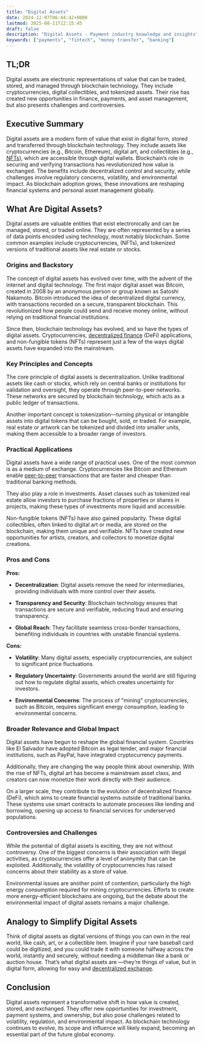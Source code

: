 ```yaml
---
title: "Digital Assets"
date: 2024-12-07T06:44:42+0000
lastmod: 2025-08-11T12:15:45
draft: false
description: "Digital Assets - Payment industry knowledge and insights"
keywords: ["payments", "fintech", "money transfer", "banking"]
---
```


## TL;DR

Digital assets are electronic representations of value that can be traded, stored, and managed through blockchain technology. They include cryptocurrencies, digital collectibles, and tokenized assets. Their rise has created new opportunities in finance, payments, and asset management, but also presents challenges and controversies.

## Executive Summary

Digital assets are a modern form of value that exist in digital form, stored and transferred through blockchain technology. They include assets like cryptocurrencies (e.g., Bitcoin, Ethereum), digital art, and collectibles (e.g.,[ NFTs](https://faisalkhanllc.xyz/resources/payments-wiki/n/nft-non-fungible-tokens/)), which are accessible through digital wallets. Blockchain’s role in securing and verifying transactions has revolutionized how value is exchanged. The benefits include decentralized control and security, while challenges involve regulatory concerns, volatility, and environmental impact. As blockchain adoption grows, these innovations are reshaping financial systems and personal asset management globally.

## What Are Digital Assets?

Digital assets are valuable entities that exist electronically and can be managed, stored, or traded online. They are often represented by a series of data points encoded using technology, most notably blockchain. Some common examples include cryptocurrencies, (NFTs), and tokenized versions of traditional assets like real estate or stocks.

### Origins and Backstory

The concept of digital assets has evolved over time, with the advent of the internet and digital technology. The first major digital asset was Bitcoin, created in 2008 by an anonymous person or group known as Satoshi Nakamoto. Bitcoin introduced the idea of decentralized digital currency, with transactions recorded on a secure, transparent blockchain. This revolutionized how people could send and receive money online, without relying on traditional financial institutions.

Since then, blockchain technology has evolved, and so have the types of digital assets. Cryptocurrencies, [decentralized finance](https://faisalkhanllc.xyz/resources/payments-wiki/d/decentralized-finance-defi/) (DeFi) applications, and non-fungible tokens (NFTs) represent just a few of the ways digital assets have expanded into the mainstream.

### Key Principles and Concepts

The core principle of digital assets is decentralization. Unlike traditional assets like cash or stocks, which rely on central banks or institutions for validation and oversight, they operate through peer-to-peer networks. These networks are secured by blockchain technology, which acts as a public ledger of transactions.

Another important concept is tokenization—turning physical or intangible assets into digital tokens that can be bought, sold, or traded. For example, real estate or artwork can be tokenized and divided into smaller units, making them accessible to a broader range of investors.

### Practical Applications

Digital assets have a wide range of practical uses. One of the most common is as a medium of exchange. Cryptocurrencies like Bitcoin and Ethereum enable [peer-to-peer](https://faisalkhanllc.xyz/resources/payments-wiki/p/peer-to-peer-p2p/) transactions that are faster and cheaper than traditional banking methods.

They also play a role in investments. Asset classes such as tokenized real estate allow investors to purchase fractions of properties or shares in projects, making these types of investments more liquid and accessible.

Non-fungible tokens (NFTs) have also gained popularity. These digital collectibles, often linked to digital art or media, are stored on the blockchain, making them unique and verifiable. NFTs have created new opportunities for artists, creators, and collectors to monetize digital creations.

### Pros and Cons

**Pros:**

- **Decentralization**: Digital assets remove the need for intermediaries, providing individuals with more control over their assets.

- **Transparency and Security**: Blockchain technology ensures that transactions are secure and verifiable, reducing fraud and ensuring transparency.

- **Global Reach**: They facilitate seamless cross-border transactions, benefiting individuals in countries with unstable financial systems.

**Cons:**

- **Volatility**: Many digital assets, especially cryptocurrencies, are subject to significant price fluctuations.

- **Regulatory Uncertainty**: Governments around the world are still figuring out how to regulate digital assets, which creates uncertainty for investors.

- **Environmental Concerns**: The process of "mining" cryptocurrencies, such as Bitcoin, requires significant energy consumption, leading to environmental concerns.

### Broader Relevance and Global Impact

Digital assets have begun to reshape the global financial system. Countries like El Salvador have adopted Bitcoin as legal tender, and major financial institutions, such as PayPal, have integrated cryptocurrency payments.

Additionally, they are changing the way people think about ownership. With the rise of NFTs, digital art has become a mainstream asset class, and creators can now monetize their work directly with their audience.

On a larger scale, they contribute to the evolution of decentralized finance (DeFi), which aims to create financial systems outside of traditional banks. These systems use smart contracts to automate processes like lending and borrowing, opening up access to financial services for underserved populations.

### Controversies and Challenges

While the potential of digital assets is exciting, they are not without controversy. One of the biggest concerns is their association with illegal activities, as cryptocurrencies offer a level of anonymity that can be exploited. Additionally, the volatility of cryptocurrencies has raised concerns about their stability as a store of value.

Environmental issues are another point of contention, particularly the high energy consumption required for mining cryptocurrencies. Efforts to create more energy-efficient blockchains are ongoing, but the debate about the environmental impact of digital assets remains a major challenge.

## Analogy to Simplify Digital Assets

Think of digital assets as digital versions of things you can own in the real world, like cash, art, or a collectible item. Imagine if your rare baseball card could be digitized, and you could trade it with someone halfway across the world, instantly and securely, without needing a middleman like a bank or auction house. That’s what digital assets are —they’re things of value, but in digital form, allowing for easy and [decentralized exchange](https://faisalkhanllc.xyz/resources/payments-wiki/d/decentralized-exchange-dex/).

## Conclusion

Digital assets represent a transformative shift in how value is created, stored, and exchanged. They offer new opportunities for investment, payment systems, and ownership, but also pose challenges related to volatility, regulation, and environmental impact. As blockchain technology continues to evolve, its scope and influence will likely expand, becoming an essential part of the future global economy.